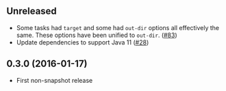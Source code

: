 ## Unreleased

* Some tasks had `target` and some had `out-dir` options all
  effectively the same. These options have been unified to `out-dir`. ([#83][83])
* Update dependencies to support Java 11 ([#28][28])

[83]: https://github.com/hashobject/perun/issues/83
[28]: https://github.com/hashobject/perun/#28


## 0.3.0 (2016-01-17)

* First non-snapshot release
